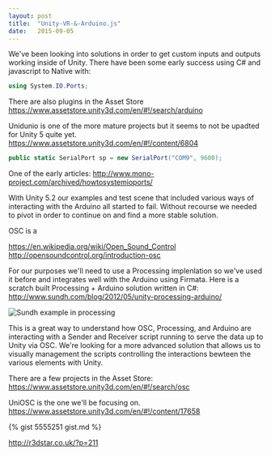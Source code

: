 ```yaml
---
layout: post
title:  "Unity-VR-&-Arduino.js"
date:   2015-09-05
---
```

We've been looking into solutions in order to get custom inputs and outputs working inside of Unity.
There have been some early success using C# and javascript to Native with:

```C#
using System.IO.Ports;
```

There are also plugins in the Asset Store
https://www.assetstore.unity3d.com/en/#!/search/arduino

Unidunio is one of the more mature projects but it seems to not be upadted for Unity 5 quite yet.
https://www.assetstore.unity3d.com/en/#!/content/6804

```C#
public static SerialPort sp = new SerialPort("COM9", 9600);
```

One of the early articles:
http://www.mono-project.com/archived/howtosystemioports/

With Unity 5.2 our examples and test scene that included various ways of interacting with the Arduino all started to fail.
Without recourse we needed to pivot in order to continue on and find a more stable solution.

OSC is a 

https://en.wikipedia.org/wiki/Open_Sound_Control
http://opensoundcontrol.org/introduction-osc

For our purposes we'll need to use a Processing implenlation so we've used it before and integrates well with the Arduino using Firmata.
Here is a scratch built Processing + Arduino solution written in C#:
http://www.sundh.com/blog/2012/05/unity-processing-arduino/

![Sundh example in processing](https://imgflip.com/gif/r1kxr)


This is a great way to understand how OSC, Processing, and Arduino are interacting with a Sender and Receiver script running to serve the data up to Unity via OSC.
We're looking for a more advanced solution that allows us to visually management the scripts controlling the interactions bewteen the various elements with Unity. 



There are a few projects in the Asset Store:
https://www.assetstore.unity3d.com/en/#!/search/osc


UniOSC is the one we'll be focusing on.
https://www.assetstore.unity3d.com/en/#!/content/17658



{% gist 5555251 gist.md %}


http://r3dstar.co.uk/?p=211
